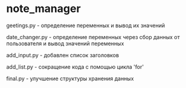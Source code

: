 # note_manager
geetings.py - определение переменных и вывод их значений

date_changer.py - определение переменных через сбор данных от пользователя и вывод значений переменных

add_input.py - добавлен список заголовков 

add_list.py - сокращение кода с помощью цикла 'for'

final.py - улучшение структуры хранения данных 
